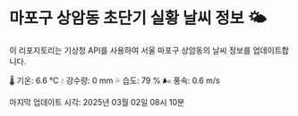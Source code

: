 
# 마포구 상암동 초단기 실황 날씨 정보 🌤️

이 리포지토리는 기상청 API를 사용하여 서울 마포구 상암동의 날씨 정보를 업데이트합니다. 

🌡️ 기온: 6.6 ℃
💧 강수량: 0 mm
💦 습도: 79 %
🌬️ 풍속: 0.6 m/s

마지막 업데이트 시각: 2025년 03월 02일 08시 10분    
